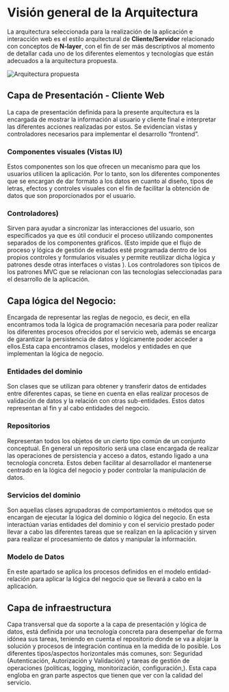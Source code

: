 # Visión general de la Arquitectura
La arquitectura seleccionada para la realización de la aplicación e interacción web es el estilo arquitectural de 
**Cliente/Servidor** relacionado con conceptos de **N-layer**¸ con el fin de ser más descriptivos al momento de detallar 
cada uno de los diferentes elementos y tecnologías que están adecuados a la arquitectura propuesta.

![Arquitectura propuesta](https://eafitrequisitos.s3.us-east-2.amazonaws.com/arquitectura_propuesta.png)

## Capa de Presentación - Cliente Web

La capa de presentación definida para la presente arquitectura es la encargada de mostrar la información al usuario y cliente 
final e interpretar las diferentes acciones realizadas por estos. Se evidencian vistas y controladores necesarios 
para implementar el desarrollo “frontend”.

### Componentes visuales (Vistas IU)
Estos componentes son los que ofrecen un mecanismo para que los usuarios utilicen la aplicación. Por lo tanto, son los 
diferentes componentes que se encargan de dar formato a los datos en cuanto al diseño, tipos de letras, efectos y controles 
visuales con el fin de facilitar la obtención de datos que son proporcionados por el usuario.

### Controladores)
Sirven para ayudar a sincronizar las interacciones del usuario, 
son especificados ya que es útil conducir el proceso utilizando componentes separados de los componentes gráficos. 
(Esto impide que el flujo de proceso y lógica de gestión de estados esté programada dentro de los propios controles y 
formularios visuales y permite reutilizar dicha lógica y patrones desde otras interfaces o vistas ). 
Los controladores son típicos de los patrones MVC que se relacionan con las tecnologías seleccionadas 
para el desarrollo de la aplicación.

## Capa lógica del Negocio:

Encargada de representar las reglas de negocio, es decir, en ella encontramos toda la lógica de programación necesaria 
para poder realizar los diferentes procesos ofrecidos por el servicio web, además se encarga de garantizar 
la persistencia de datos y lógicamente poder acceder a ellos.Esta capa encontramos clases, modelos y entidades 
en que implementan la lógica de negocio. 

### Entidades del dominio
Son clases que se utilizan para obtener y transferir datos de entidades entre diferentes capas, se tiene en cuenta en ellas 
realizar procesos de validación de datos y la relación con otras sub-entidades. Estos datos representan al fin y al cabo 
entidades del negocio.

### Repositorios
Representan todos los objetos de un cierto tipo común de un conjunto conceptual. En general un repositorio será una clase 
encargada de realizar las operaciones de persistencia y acceso a datos, estando ligado a una tecnología concreta. 
Estos deben facilitar al desarrollador el mantenerse centrado en la lógica del negocio y poder controlar la manipulación de 
datos.

### Servicios del dominio
Son aquellas clases agrupadoras de comportamientos o métodos que se encargan de ejecutar la lógica del dominio o lógica 
del negocio. En esta interactúan varias entidades del dominio y con el servicio prestado poder llevar a cabo las diferentes 
tareas que se realizan en la aplicación y sirven para realizar el procesamiento de datos y manipular la información.

### Modelo de Datos
En este apartado se aplica los procesos definidos en el modelo entidad-relación para aplicar la lógica 
del negocio que se llevará a cabo en la aplicación.

## Capa de infraestructura

Capa transversal que da soporte a la capa de presentación y lógica de datos, está definida por una tecnología concreta para 
desempeñar de forma idónea sus tareas, teniendo en cuenta el repositorio donde se va a alojar la solución y procesos de 
integración continua en la medida de lo posible. 
Los diferentes tipos/aspectos horizontales más comunes, son: Seguridad (Autenticación, Autorización y Validación) y tareas de 
gestión de operaciones (políticas, logging,  monitorización, configuración,). Esta capa engloba en gran parte aspectos que 
tienen que ver con la calidad del servicio. 
